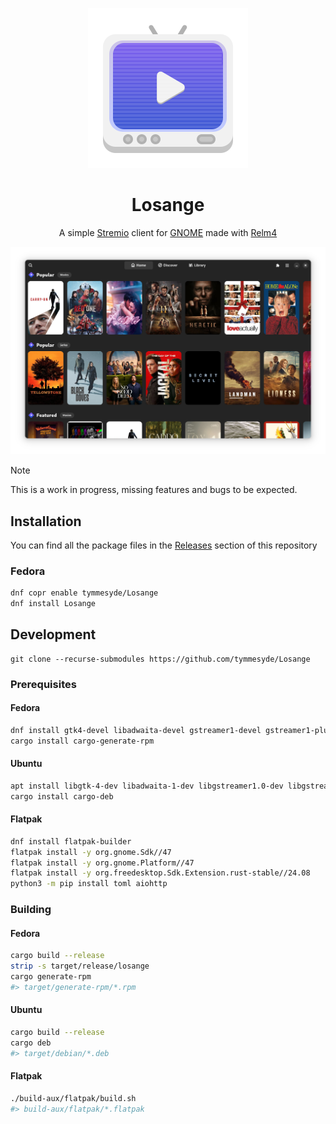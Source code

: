 <div align="center">

![Losange icon](data/icons/xyz.timtimtim.Losange.svg "Losange icon")

# Losange
A simple [Stremio](https://stremio.com) client for [GNOME](https://www.gnome.org/) made with [Relm4](https://github.com/Relm4/Relm4)

<img src="data/screenshots/screenshot1.png" alrt="Screenshot" width="800" />

</div>

> [!NOTE]  
> This is a work in progress, missing features and bugs to be expected.

## Installation

You can find all the package files in the [Releases](https://github.com/tymmesyde/Losange/releases) section of this repository

### Fedora
```bash
dnf copr enable tymmesyde/Losange
dnf install Losange
```

## Development

```
git clone --recurse-submodules https://github.com/tymmesyde/Losange
```

### Prerequisites

#### Fedora
```bash
dnf install gtk4-devel libadwaita-devel gstreamer1-devel gstreamer1-plugins-base-devel
cargo install cargo-generate-rpm
```

#### Ubuntu
```bash
apt install libgtk-4-dev libadwaita-1-dev libgstreamer1.0-dev libgstreamer-plugins-base1.0-dev
cargo install cargo-deb
```

#### Flatpak
```bash
dnf install flatpak-builder
flatpak install -y org.gnome.Sdk//47
flatpak install -y org.gnome.Platform//47
flatpak install -y org.freedesktop.Sdk.Extension.rust-stable//24.08
python3 -m pip install toml aiohttp
```

### Building

#### Fedora
```bash
cargo build --release
strip -s target/release/losange
cargo generate-rpm
#> target/generate-rpm/*.rpm
```

#### Ubuntu
```bash
cargo build --release
cargo deb
#> target/debian/*.deb
```

#### Flatpak
```bash
./build-aux/flatpak/build.sh
#> build-aux/flatpak/*.flatpak
```

